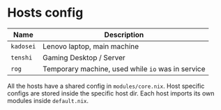 # Hosts config

| Name      | Description                                       |
| --------- | ------------------------------------------------- |
| `kadosei` | Lenovo laptop, main machine                       |
| `tenshi`  | Gaming Desktop / Server                           |
| `rog`     | Temporary machine, used while `io` was in service |

All the hosts have a shared config in `modules/core.nix`. Host specific configs
are stored inside the specific host dir. Each host imports its own modules
inside `default.nix`.
